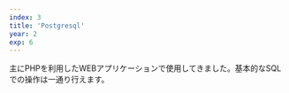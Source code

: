 ```yaml
---
index: 3
title: 'Postgresql'
year: 2
exp: 6
---
```


主にPHPを利用したWEBアプリケーションで使用してきました。基本的なSQLでの操作は一通り行えます。